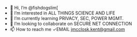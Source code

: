 - 👋 Hi, I’m @fishdogslim[
- 👀 I’m interested in ALL THINGS SCIENCE AND LIFE
- 🌱 I’m currently learning PRIVACY, SEC, POWER MGMT.
- 💞️ I’m looking to collaborate on SECURE NET CONNECTION
- 📫 How to reach me ✓EMAIL jmcclosk.kent@gmail.com

<!---
fishdogslim/fishdogslim is a ✨ special ✨ repository because its `README.md` (this file) appears on your GitHub profile.
You can click the Preview link to take a look at your changes.
--->
